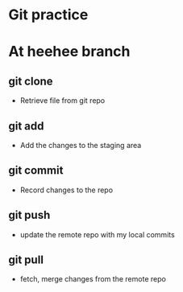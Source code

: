 # Git practice
# At heehee branch

## git clone
- Retrieve file from git repo

## git add
- Add the changes to the staging area

## git commit
- Record changes to the repo

## git push
- update the remote repo with my local commits

## git pull
- fetch, merge changes from the remote repo
